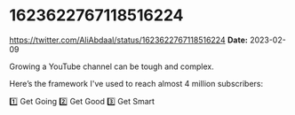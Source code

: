 # 1623622767118516224
https://twitter.com/AliAbdaal/status/1623622767118516224
**Date:** 2023-02-09

Growing a YouTube channel can be tough and complex.

Here’s the framework I've used to reach almost 4 million subscribers:

1️⃣ Get Going
2️⃣ Get Good
3️⃣ Get Smart

